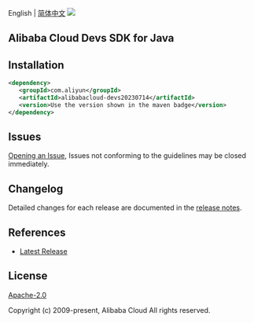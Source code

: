 English | [简体中文](README-CN.md)
![](https://aliyunsdk-pages.alicdn.com/icons/AlibabaCloud.svg)

## Alibaba Cloud Devs SDK for Java

## Installation

```xml
<dependency>
   <groupId>com.aliyun</groupId>
   <artifactId>alibabacloud-devs20230714</artifactId>
   <version>Use the version shown in the maven badge</version>
</dependency>
```

## Issues
[Opening an Issue](https://github.com/aliyun/alibabacloud-java-async-sdk/issues/new), Issues not conforming to the guidelines may be closed immediately.

## Changelog
Detailed changes for each release are documented in the [release notes](./ChangeLog.txt).

## References
* [Latest Release](https://github.com/aliyun/alibabacloud-async-java-sdk/)

## License
[Apache-2.0](http://www.apache.org/licenses/LICENSE-2.0)

Copyright (c) 2009-present, Alibaba Cloud All rights reserved.